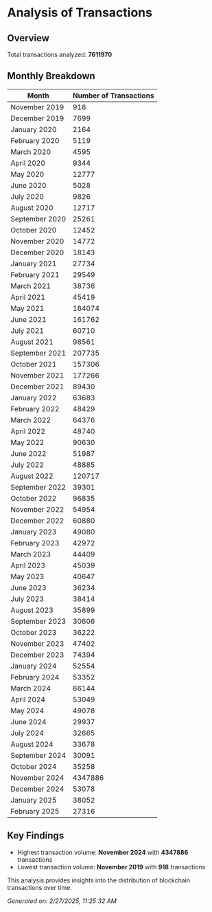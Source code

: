 # Analysis of Transactions

## Overview
Total transactions analyzed: **7611970**

## Monthly Breakdown

| Month | Number of Transactions |
|-------|------------------------|
| November 2019 | 918 |
| December 2019 | 7699 |
| January 2020 | 2164 |
| February 2020 | 5119 |
| March 2020 | 4595 |
| April 2020 | 9344 |
| May 2020 | 12777 |
| June 2020 | 5028 |
| July 2020 | 9826 |
| August 2020 | 12717 |
| September 2020 | 25261 |
| October 2020 | 12452 |
| November 2020 | 14772 |
| December 2020 | 18143 |
| January 2021 | 27734 |
| February 2021 | 29549 |
| March 2021 | 38736 |
| April 2021 | 45419 |
| May 2021 | 164074 |
| June 2021 | 161762 |
| July 2021 | 60710 |
| August 2021 | 98561 |
| September 2021 | 207735 |
| October 2021 | 157306 |
| November 2021 | 177266 |
| December 2021 | 89430 |
| January 2022 | 63683 |
| February 2022 | 48429 |
| March 2022 | 64376 |
| April 2022 | 48740 |
| May 2022 | 90630 |
| June 2022 | 51987 |
| July 2022 | 48885 |
| August 2022 | 120717 |
| September 2022 | 39301 |
| October 2022 | 96835 |
| November 2022 | 54954 |
| December 2022 | 60880 |
| January 2023 | 49080 |
| February 2023 | 42972 |
| March 2023 | 44409 |
| April 2023 | 45039 |
| May 2023 | 40647 |
| June 2023 | 36234 |
| July 2023 | 38414 |
| August 2023 | 35899 |
| September 2023 | 30606 |
| October 2023 | 36222 |
| November 2023 | 47402 |
| December 2023 | 74394 |
| January 2024 | 52554 |
| February 2024 | 53352 |
| March 2024 | 66144 |
| April 2024 | 53049 |
| May 2024 | 49078 |
| June 2024 | 29937 |
| July 2024 | 32665 |
| August 2024 | 33678 |
| September 2024 | 30091 |
| October 2024 | 35258 |
| November 2024 | 4347886 |
| December 2024 | 53078 |
| January 2025 | 38052 |
| February 2025 | 27316 |

## Key Findings
- Highest transaction volume: **November 2024** with **4347886** transactions
- Lowest transaction volume: **November 2019** with **918** transactions

This analysis provides insights into the distribution of blockchain transactions over time.

*Generated on: 2/27/2025, 11:25:32 AM*
